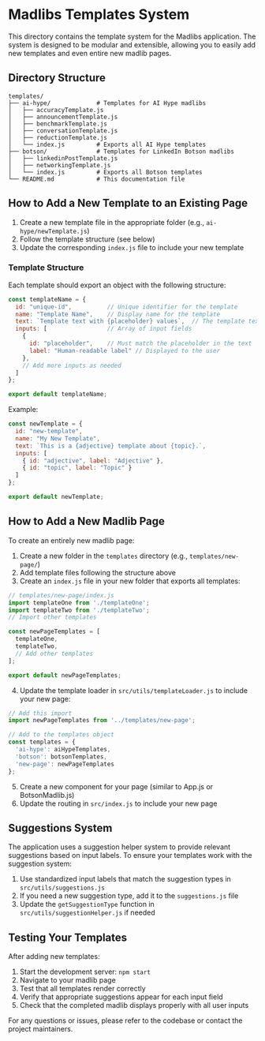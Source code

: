 # Madlibs Templates System

This directory contains the template system for the Madlibs application. The system is designed to be modular and extensible, allowing you to easily add new templates and even entire new madlib pages.

## Directory Structure

```
templates/
├── ai-hype/             # Templates for AI Hype madlibs
│   ├── accuracyTemplate.js
│   ├── announcementTemplate.js
│   ├── benchmarkTemplate.js
│   ├── conversationTemplate.js
│   ├── reductionTemplate.js
│   └── index.js         # Exports all AI Hype templates
├── botson/              # Templates for LinkedIn Botson madlibs
│   ├── linkedinPostTemplate.js
│   ├── networkingTemplate.js
│   └── index.js         # Exports all Botson templates
└── README.md            # This documentation file
```

## How to Add a New Template to an Existing Page

1. Create a new template file in the appropriate folder (e.g., `ai-hype/newTemplate.js`)
2. Follow the template structure (see below)
3. Update the corresponding `index.js` file to include your new template

### Template Structure

Each template should export an object with the following structure:

```javascript
const templateName = {
  id: "unique-id",          // Unique identifier for the template
  name: "Template Name",    // Display name for the template
  text: `Template text with {placeholder} values`,  // The template text with placeholders
  inputs: [                 // Array of input fields
    { 
      id: "placeholder",    // Must match the placeholder in the text
      label: "Human-readable label" // Displayed to the user
    },
    // Add more inputs as needed
  ]
};

export default templateName;
```

Example:

```javascript
const newTemplate = {
  id: "new-template",
  name: "My New Template",
  text: `This is a {adjective} template about {topic}.`,
  inputs: [
    { id: "adjective", label: "Adjective" },
    { id: "topic", label: "Topic" }
  ]
};

export default newTemplate;
```

## How to Add a New Madlib Page

To create an entirely new madlib page:

1. Create a new folder in the `templates` directory (e.g., `templates/new-page/`)
2. Add template files following the structure above
3. Create an `index.js` file in your new folder that exports all templates:

```javascript
// templates/new-page/index.js
import templateOne from './templateOne';
import templateTwo from './templateTwo';
// Import other templates

const newPageTemplates = [
  templateOne,
  templateTwo,
  // Add other templates
];

export default newPageTemplates;
```

4. Update the template loader in `src/utils/templateLoader.js` to include your new page:

```javascript
// Add this import
import newPageTemplates from '../templates/new-page';

// Add to the templates object
const templates = {
  'ai-hype': aiHypeTemplates,
  'botson': botsonTemplates,
  'new-page': newPageTemplates
};
```

5. Create a new component for your page (similar to App.js or BotsonMadlib.js)
6. Update the routing in `src/index.js` to include your new page

## Suggestions System

The application uses a suggestion helper system to provide relevant suggestions based on input labels. To ensure your templates work with the suggestion system:

1. Use standardized input labels that match the suggestion types in `src/utils/suggestions.js`
2. If you need a new suggestion type, add it to the `suggestions.js` file
3. Update the `getSuggestionType` function in `src/utils/suggestionHelper.js` if needed

## Testing Your Templates

After adding new templates:

1. Start the development server: `npm start`
2. Navigate to your madlib page
3. Test that all templates render correctly
4. Verify that appropriate suggestions appear for each input field
5. Check that the completed madlib displays properly with all user inputs

For any questions or issues, please refer to the codebase or contact the project maintainers.
